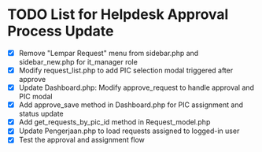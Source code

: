 # TODO List for Helpdesk Approval Process Update

- [x] Remove "Lempar Request" menu from sidebar.php and sidebar_new.php for it_manager role
- [x] Modify request_list.php to add PIC selection modal triggered after approve
- [x] Update Dashboard.php: Modify approve_request to handle approval and PIC modal
- [x] Add approve_save method in Dashboard.php for PIC assignment and status update
- [x] Add get_requests_by_pic_id method in Request_model.php
- [x] Update Pengerjaan.php to load requests assigned to logged-in user
- [x] Test the approval and assignment flow

